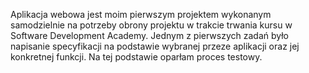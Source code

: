 Aplikacja webowa jest moim pierwszym projektem wykonanym samodzielnie na potrzeby obrony projektu w trakcie trwania kursu w Software Development Academy.
Jednym z pierwszych zadań było napisanie specyfikacji na podstawie wybranej przeze aplikacji oraz jej konkretnej funkcji. Na tej podstawie oparłam proces testowy.
